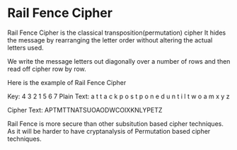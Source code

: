 # Rail Fence Cipher

Rail Fence Cipher is the classical transposition(permutation) cipher
It hides the message by rearranging the letter order without altering the actual letters used.

We write the message letters out diagonally over a number of rows and then read off cipher row by row.

Here is the example of Rail Fence Cipher


Key:	 	4 	3	2	1	5	6	7
Plain Text:	a	t	t	a	c	k	p
		o	s	t	p	o	n	e
		d	u	n	t	i	l	t
		w	o	a	m	x	y	z

Cipher Text: APTMTTNATSUOAODWCOIXKNLYPETZ

Rail Fence is more secure than other subsitution based cipher techniques. As it will be harder to have cryptanalysis of Permutation based cipher techniques.


